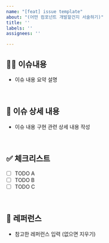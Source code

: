 ```yaml
---
name: "[feat] issue template"
about: "(어떤 컴포넌트 개발할건지 서술하기)"
title: ''
labels: ''
assignees: ''

---
```


##  ✍🏻 이슈내용
- 이슈 내용 요약 설명
<br>

##  📑 이슈 상세 내용
- 이슈 내용 구현 관련 상세 내용 작성
<br>

##  ✅ 체크리스트
- [ ] TODO A
- [ ] TODO B
- [ ] TODO C
<br>

##  🚎 레퍼런스 
- 참고한 레퍼런스 입력 (없으면 지우기)
